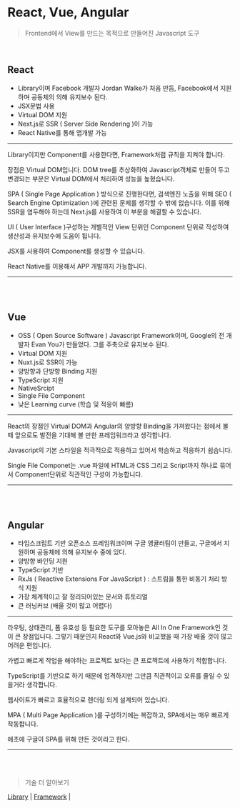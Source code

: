 # **React, Vue, Angular**

> Frontend에서 View를 만드는 목적으로 만들어진 Javascript 도구

<br/>

## **React**

- Library이며 Facebook 개발자 Jordan Walke가 처음 만듬, Facebook에서 지원하며 공동체의 의해 유지보수 된다.
- JSX문법 사용
- Virtual DOM 지원
- Next.js로 SSR ( Server Side Rendering )이 가능
- React Native를 통해 앱개발 가능

---

Library이지만 Component를 사용한다면, Framework처럼 규칙을 지켜야 합니다.

장점은 Virtual DOM입니다. DOM tree를 추상화하여 Javascript객체로 만들어 두고 변경되는 부분은 Virtual DOM에서 처리하여 성능을 높혔습니다.

SPA ( Single Page Application ) 방식으로 진행한다면, 검색엔진 노출을 위해 SEO ( Search Engine Optimization )에 관련된 문제를 생각할 수 밖에 없습니다. 이를 위해 SSR을 염두해야 하는데 Next.js를 사용하여 이 부분을 해결할 수 있습니다.

UI ( User Interface )구성하는 개별적인 View 단위인 Component 단위로 작성하여 생산성과 유지보수에 도움이 됩니다.

JSX를 사용하여 Component를 생성할 수 있습니다.

React Native를 이용해서 APP 개발까지 가능합니다.

---

<br/>
<br/>

## **Vue**

- OSS ( Open Source Software ) Javascript Framework이며, Google의 전 개발자 Evan You가 만들었다. 그를 주축으로 유지보수 된다.
- Virtual DOM 지원
- Nuxt.js로 SSR이 가능
- 양방향과 단방향 Binding 지원
- TypeScript 지원
- NativeSrcipt
- Single File Component
- 낮은 Learning curve (학습 및 적응이 빠름)

---

React의 장점인 Virtual DOM과 Angular의 양방향 Binding을 가져왔다는 점에서 볼 때 앞으로도 발전을 기대해 볼 만한 프레임워크라고 생각합니다.

Javascript의 기본 스타일을 적극적으로 적용하고 있어서 학습하고 적응하기 쉽습니다.

Single File Componet는 .vue 파일에 HTML과 CSS 그리고 Script까지 하나로 묶어서 Component단위로 직관적인 구성이 가능합니다.

---

<br/>
<br/>

## **Angular**

- 타입스크립트 기반 오픈소스 프레임워크이며 구글 앵귤러팀이 만들고, 구글에서 지원하며 공동체에 의해 유지보수 중에 있다.
- 양방향 바인딩 지원
- TypeScript 기반
- RxJs ( Reactive Extensions For JavaScript ) : 스트림을 통한 비동기 처리 방식 지원
- 가장 체계적이고 잘 정리되어있는 문서와 튜토리얼
- 큰 러닝커브 (배울 것이 많고 어렵다)

---

라우팅, 상태관리, 폼 유효성 등 필요한 도구를 모아놓은 All In One Framework인 것이 큰 장점입니다. 그렇기 때문인지 React와 Vue.js와 비교했을 때 가장 배울 것이 많고 어려운 편입니다.

가볍고 빠르게 작업을 해야하는 프로젝트 보다는 큰 프로젝트에 사용하기 적합합니다.

TypeScript를 기반으로 하기 때문에 엄격하지만 그만큼 직관적이고 오류를 줄일 수 있을거라 생각합니다.

웹사이트가 빠르고 효율적으로 렌더링 되게 설계되어 있습니다.

MPA ( Multi Page Application )를 구성하기에는 복잡하고, SPA에서는 매우 빠르게 작동합니다.

애초에 구글이 SPA를 위해 만든 것이라고 한다.

---

<br/>
<br/>

> 기술 더 알아보기

[Library](../cs/Library.md) |
[Framework](../cs/Framework.md) |

<!-- [Virtual DOM]() |
[SSR, Server Side Rendering]() |
[CSR, Client Side Rendering]() |
[SPA, Single Page Application]() |
[MPA, Multi Page Application]() |
[JSX, Javascript XML]() |
[Next.js]() |
[Nuxt.js]() |
[Component]() |
[TypeScript]() |
[React Native]() |
[SEO, Search Engine Optimization]() | -->
